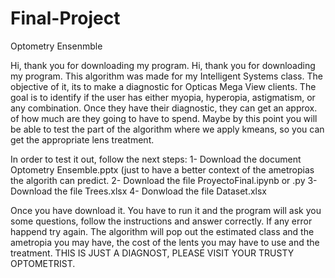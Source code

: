 # Final-Project

Optometry Ensenmble

Hi, thank you for downloading my program. 
Hi, thank you for downloading my program. This algorithm was made for my Intelligent Systems class. The objective of it, its to make a diagnostic for 
Opticas Mega View clients. The goal is to identify if the user has either myopia, hyperopia, astigmatism, or any combination. Once they have their diagnostic, 
they can get an approx. of how much are they going to have to spend. Maybe by this point you will be able to test the part of the algorithm where we apply kmeans, 
so you can get the appropriate lens treatment. 

In order to test it out, follow the next steps:
1- Download the document Optometry Ensemble.pptx (just to have a better context of the ametropias the algorith can predict.
2- Download the file ProyectoFinal.ipynb or .py
3- Download the file Trees.xlsx
4- Donwload the file Dataset.xlsx

Once you have download it. You have to run it and the program will ask you some questions, follow the instructions and answer correctly. If any error happend try again. 
The algorithm will pop out the estimated class and the ametropia you may have, the cost of the lents you may have to use and the treatment. THIS IS JUST A DIAGNOST, PLEASE VISIT YOUR TRUSTY OPTOMETRIST. 
